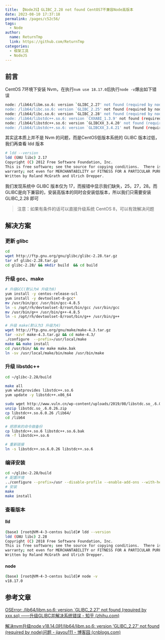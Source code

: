 ```yaml
---
title: 【NodeJS】GLIBC_2.28 not found CentOS7不兼容Node高版本
date: 2023-08-10 17:37:18
permalink: /pages/c52c56/
tags: 
  - Node
author: 
  name: ReturnTmp
  link: https://github.com/ReturnTmp
categories: 
  - 框架工具
  - NodeJS
---
```




## 前言

CentOS 7环境下安装 Nvm，在执行`nvm use 18.17.0`后执行`node -v`爆出如下错误

```bash
node: /lib64/libm.so.6: version `GLIBC_2.27' not found (required by node)
node: /lib64/libc.so.6: version `GLIBC_2.25' not found (required by node)
node: /lib64/libc.so.6: version `GLIBC_2.28' not found (required by node)
node: /lib64/libstdc++.so.6: version `CXXABI_1.3.9' not found (required by node)
node: /lib64/libstdc++.so.6: version `GLIBCXX_3.4.20' not found (required by node)
node: /lib64/libstdc++.so.6: version `GLIBCXX_3.4.21' not found (required by node)
```

其实这本质上并不是 Nvm 的问题，而是CentOS低版本系统的 GLIBC 版本过低，我们再查看 ldd 版本

```bash
# ldd --version
ldd (GNU libc) 2.17
Copyright (C) 2012 Free Software Foundation, Inc.
This is free software; see the source for copying conditions.  There is NO
warranty; not even for MERCHANTABILITY or FITNESS FOR A PARTICULAR PURPOSE.
Written by Roland McGrath and Ulrich Drepper.
```

我们发现系统中 GLIBC 版本仅为 17，而报错中显示我们缺失，25，27，28。而 GLIBC是向下兼容的，安装高版本的同时会安装低版本，所以我们只需要安装 GLIBC_2.28 即可

> 注意：如果有条件的话可以直接升级系统 CentOS 8，可以有效解决问题



## 解决方案

### 更新 glibc

```bash
cd
wget http://ftp.gnu.org/gnu/glibc/glibc-2.28.tar.gz
tar xf glibc-2.28.tar.gz 
cd glibc-2.28/ && mkdir build  && cd build
```



### 升级 gcc、make

```bash
# 升级GCC(默认为4 升级为8)
yum install -y centos-release-scl
yum install -y devtoolset-8-gcc*
mv /usr/bin/gcc /usr/bin/gcc-4.8.5
ln -s /opt/rh/devtoolset-8/root/bin/gcc /usr/bin/gcc
mv /usr/bin/g++ /usr/bin/g++-4.8.5
ln -s /opt/rh/devtoolset-8/root/bin/g++ /usr/bin/g++

# 升级 make(默认为3 升级为4)
wget http://ftp.gnu.org/gnu/make/make-4.3.tar.gz
tar -xzvf make-4.3.tar.gz && cd make-4.3/
./configure  --prefix=/usr/local/make
make && make install
cd /usr/bin/ && mv make make.bak
ln -sv /usr/local/make/bin/make /usr/bin/make
```



### 升级 libstdc++

```bash
cd ~/glibc-2.28/build

make all
yum whatprovides libstdc++.so.6
yum update -y libstdc++.x86_64

sudo wget http://www.vuln.cn/wp-content/uploads/2019/08/libstdc.so_.6.0.26.zip
unzip libstdc.so_.6.0.26.zip
cp libstdc++.so.6.0.26 /lib64/
cd /lib64

# 把原来的命令做备份
cp libstdc++.so.6 libstdc++.so.6.bak
rm -f libstdc++.so.6

# 重新链接
ln -s libstdc++.so.6.0.26 libstdc++.so.6
```



### 编译安装

```bash
cd ~/glibc-2.28/build
# 配置环境
../configure --prefix=/usr --disable-profile --enable-add-ons --with-headers=/usr/include --with-binutils=/usr/bin
# 安装
make
make install
```



### 查看版本

#### lld

```bash
(base) [root@VM-4-3-centos build]# ldd --version
ldd (GNU libc) 2.28
Copyright (C) 2018 Free Software Foundation, Inc.
This is free software; see the source for copying conditions.  There is NO
warranty; not even for MERCHANTABILITY or FITNESS FOR A PARTICULAR PURPOSE.
Written by Roland McGrath and Ulrich Drepper.
```

#### node

```bash
(base) [root@VM-4-3-centos build]# node -v
v18.17.0
```





## 参考文章

[OSError: /lib64/libm.so.6: version `GLIBC_2.27' not found (required by xxx.so) ——升级GLIBC并解决系统错误 - 知乎 (zhihu.com)](https://zhuanlan.zhihu.com/p/559791450)

[解决nvm升级node v18.14.0时/lib64/libm.so.6: version 'GLIBC_2.27' not found (required by node)问题 - jiayou111 - 博客园 (cnblogs.com)](https://www.cnblogs.com/even160941/p/17319119.html)

